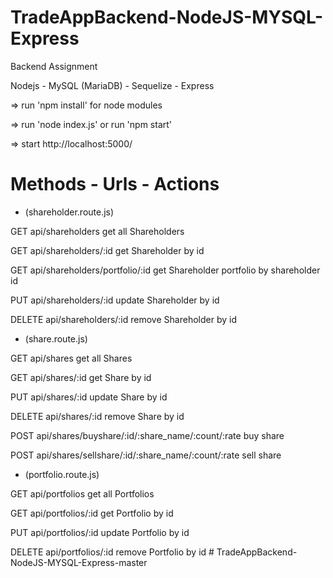 # TradeAppBackend-NodeJS-MYSQL-Express
Backend Assignment

Nodejs - MySQL (MariaDB) - Sequelize - Express 


=>  run 'npm install' for node modules

=>  run 'node index.js' or run 'npm start'

=>  start http://localhost:5000/

# Methods	-  Urls	-		Actions

* (shareholder.route.js)


GET	      api/shareholders get all Shareholders

GET	      api/shareholders/:id	get Shareholder by id

GET	      api/shareholders/portfolio/:id	get Shareholder portfolio by shareholder id

PUT	      api/shareholders/:id	update Shareholder by id

DELETE	  api/shareholders/:id	remove Shareholder by id


* (share.route.js)


GET	      api/shares		get all Shares

GET	      api/shares/:id		get Share by id

PUT	      api/shares/:id		update Share by id

DELETE	  api/shares/:id		remove Share by id

POST	    api/shares/buyshare/:id/:share_name/:count/:rate	buy share

POST	    api/shares/sellshare/:id/:share_name/:count/:rate	sell share


* (portfolio.route.js)


GET	      api/portfolios		get all Portfolios

GET	      api/portfolios/:id	get Portfolio by id

PUT	      api/portfolios/:id	update Portfolio by id

DELETE	  api/portfolios/:id	remove Portfolio by id
#   T r a d e A p p B a c k e n d - N o d e J S - M Y S Q L - E x p r e s s - m a s t e r  
 
